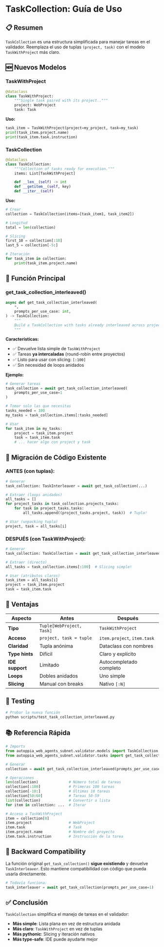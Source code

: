 # TaskCollection: Guía de Uso

## 📋 Resumen

`TaskCollection` es una estructura simplificada para manejar tareas en el validador.
Reemplaza el uso de tuplas `(project, task)` con el modelo `TaskWithProject` más claro.

## 🆕 Nuevos Modelos

### TaskWithProject

```python
@dataclass
class TaskWithProject:
    """Single task paired with its project.."""
    project: WebProject
    task: Task
```

**Uso:**

```python
task_item = TaskWithProject(project=my_project, task=my_task)
print(task_item.project.name)
print(task_item.task.instruction)
```

### TaskCollection

```python
@dataclass
class TaskCollection:
    """Collection of tasks ready for execution."""
    items: List[TaskWithProject]

    def __len__(self) -> int
    def __getitem__(self, key)
    def __iter__(self)
```

**Uso:**

```python
# Crear
collection = TaskCollection(items=[task_item1, task_item2])

# Longitud
total = len(collection)

# Slicing
first_10 = collection[:10]
last_5 = collection[-5:]

# Iteración
for task_item in collection:
    print(task_item.project.name)
```

## 🔄 Función Principal

### get_task_collection_interleaved()

```python
async def get_task_collection_interleaved(
    *,
    prompts_per_use_case: int,
) -> TaskCollection:
    """
    Build a TaskCollection with tasks already interleaved across projects.
    """
```

**Características:**

- ✅ Devuelve lista simple de `TaskWithProject`
- ✅ Tareas **ya intercaladas** (round-robin entre proyectos)
- ✅ Listo para usar con slicing: `[:100]`
- ✅ Sin necesidad de loops anidados

**Ejemplo:**

```python
# Generar tareas
task_collection = await get_task_collection_interleaved(
    prompts_per_use_case=1
)

# Tomar solo las que necesitas
tasks_needed = 100
my_tasks = task_collection.items[:tasks_needed]

# Usar
for task_item in my_tasks:
    project = task_item.project
    task = task_item.task
    # ... hacer algo con project y task
```

## 📝 Migración de Código Existente

### ANTES (con tuplas):

```python
# Generar
task_collection: TaskInterleaver = await get_task_collection(...)

# Extraer (loops anidados)
all_tasks = []
for project_tasks in task_collection.projects_tasks:
    for task in project_tasks.tasks:
        all_tasks.append((project_tasks.project, task))  # Tupla!

# Usar (unpacking tupla)
project, task = all_tasks[i]
```

### DESPUÉS (con TaskWithProject):

```python
# Generar
task_collection: TaskCollection = await get_task_collection_interleaved(...)

# Extraer (directo)
all_tasks = task_collection.items[:100]  # Slicing simple!

# Usar (atributos claros)
task_item = all_tasks[i]
project = task_item.project
task = task_item.task
```

## 🎯 Ventajas

| Aspecto         | Antes                     | Después                     |
| --------------- | ------------------------- | --------------------------- |
| **Tipo**        | `Tuple[WebProject, Task]` | `TaskWithProject`           |
| **Acceso**      | `project, task = tuple`   | `item.project`, `item.task` |
| **Claridad**    | Tupla anónima             | Dataclass con nombres       |
| **Type hints**  | Difícil                   | Claro y explícito           |
| **IDE support** | Limitado                  | Autocompletado completo     |
| **Loops**       | Dobles anidados           | Uno simple                  |
| **Slicing**     | Manual con breaks         | Nativo `[:N]`               |

## 🧪 Testing

```bash
# Probar la nueva función
python scripts/test_task_collection_interleaved.py
```

## 📚 Referencia Rápida

```python
# Imports
from autoppia_web_agents_subnet.validator.models import TaskCollection, TaskWithProject
from autoppia_web_agents_subnet.validator.tasks import get_task_collection_interleaved

# Generar
collection = await get_task_collection_interleaved(prompts_per_use_case=1)

# Operaciones
len(collection)              # Número total de tareas
collection[:100]             # Primeras 100 tareas
collection[-10:]             # Últimas 10 tareas
collection[50:60]            # Tareas 50-59
list(collection)             # Convertir a lista
for item in collection: ...  # Iterar

# Acceso a TaskWithProject
item = collection[0]
item.project                 # WebProject
item.task                    # Task
item.project.name            # Nombre del proyecto
item.task.instruction        # Instrucción de la tarea
```

## 🔄 Backward Compatibility

La función original `get_task_collection()` **sigue existiendo** y devuelve `TaskInterleaver`.
Esto mantiene compatibilidad con código que pueda usarla directamente.

```python
# Todavía funciona:
task_interleaver = await get_task_collection(prompts_per_use_case=1)
```

## ✅ Conclusión

`TaskCollection` simplifica el manejo de tareas en el validador:

- **Más simple**: Lista plana en vez de estructura anidada
- **Más claro**: `TaskWithProject` en vez de tuplas
- **Más pythonic**: Slicing y iteración nativos
- **Más type-safe**: IDE puede ayudarte mejor

